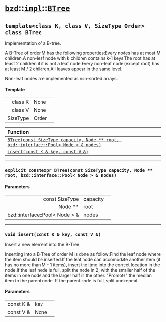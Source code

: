 # [`bzd`](../../../index.md)::[`impl`](../../index.md)::[`BTree`](../index.md)

## `template<class K, class V, SizeType Order> class BTree`
Implementation of a B-tree.

A B-Tree of order M has the following properties:Every nodes has at most M children.A non-leaf node with k children contains k-1 keys.The root has at least 2 children if it is not a leaf node.Every non-leaf node (except root) has at least M / 2 children.All leaves appear in the same level.

Non-leaf nodes are implemented as non-sorted arrays.
#### Template
||||
|---:|:---|:---|
|class K|None||
|class V|None||
|SizeType|Order||

|Function||
|:---|:---|
|[`BTree(const SizeType capacity, Node ** root, bzd::interface::Pool< Node > & nodes)`](./index.md)||
|[`insert(const K & key, const V &)`](./index.md)||
------
### `explicit constexpr BTree(const SizeType capacity, Node ** root, bzd::interface::Pool< Node > & nodes)`

#### Parameters
||||
|---:|:---|:---|
|const SizeType|capacity||
|Node **|root||
|bzd::interface::Pool< Node > &|nodes||
------
### `void insert(const K & key, const V &)`
Insert a new element into the B-Tree.

Inserting into a B-Tree of order M is done as follow:Find the leaf node where the item should be inserted.If the leaf node can accomodate another item (it has no more than M - 1 items), insert the itme into the correct location in the node.If the leaf node is full, split the node in 2, with the smaller half of the items in one node and the larger half in the other. "Promote" the median item to the parent node. If the parent node is full, split and repeat...
#### Parameters
||||
|---:|:---|:---|
|const K &|key||
|const V &|None||

